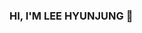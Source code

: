 ### HI, I'M LEE HYUNJUNG 👋

<!--
**hyunjung28/hyunjung28** is a ✨ _special_ ✨ repository because its `README.md` (this file) appears on your GitHub profile.

Here are some ideas to get you started:

- 🔭 I’m currently working on ...
- 🌱 I’m currently learning Machine Learning, Deep Learning with python
    Language : Python 
    OS : Windows, Linux
    Framework+Library : Tensorflow, Keras, PyTorch
    Database : Oracle
    Development Tool : Colab, Jupyter Notebook, Vscode, sqldeveloper
    Data Preprocessing : Pandas, Numpy, BeautifulSoup, Selenium
    Data Analaysis : Scikit Learn,Scipy,Statmodels
    Data Visualization : Matplotlib, Seaborn, Tableau
    서비스 구현/배포: Flask, Django, Docker, AWS 
    협업 도구: Github
- 👯 I’m looking to collaborate on ...
- 🤔 I’m looking for help with ...
- 💬 Ask me about ...
- 📫 How to reach me: dlguswjd7477@naver.com
- 😄 Pronouns: ...
- ⚡ Fun fact: ...
-->
